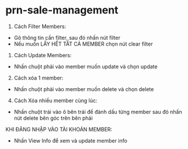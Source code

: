 # prn-sale-management

1. Cách Filter Members:
  - Gõ thông tin cần filter, sau đó nhấn nút filter
  - Nếu muốn LẤY HẾT TẤT CẢ MEMBER chọn nút clear filter
1. Cách Update Members:
  - Nhấn chuột phải vào member muốn update và chọn update
2. Cách xóa 1 member:
  - Nhấn chuột phải vào member muốn delete và chọn delete
4. Cách Xóa nhiều member cùng lúc:
  - Nhấn chuột trái vào ô bên trái để đánh dấu từng member sau đó nhấn nút delete bên góc trên bên phải

KHI ĐĂNG NHẬP VÀO TÀI KHOẢN MEMBER:
  - Nhấn View Info để xem và update member info
